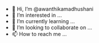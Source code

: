 - 👋 Hi, I’m @awanthikamadhushani
- 👀 I’m interested in ...
- 🌱 I’m currently learning ...
- 💞️ I’m looking to collaborate on ...
- 📫 How to reach me ...

<!---
awanthikamadhushani/awanthikamadhushani is a ✨ special ✨ repository because its `README.md` (this file) appears on your GitHub profile.
You can click the Preview link to take a look at your changes.
--->
